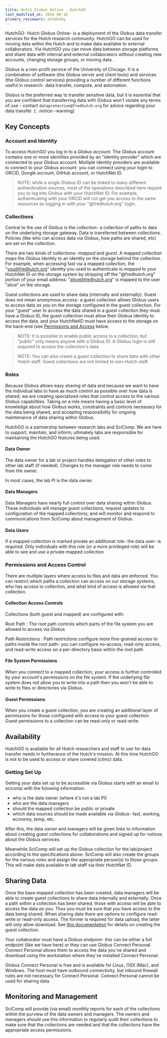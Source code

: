 ```yaml
---
title: Hutch Globus Online - HutchGO
last_modified_at: 2024-08-16
primary_reviewers: atombaby
---
```


HutchGO- Hutch Globus Online- is a deployment of the Globus data transfer services for the Hutch research community. HutchGO can be used for moving data within the Hutch and to make data available to external collaborators.  Via HutchGO you can move data between storage platforms and share data with internal and external collaborators without creating new accounts, changing storage groups, or moving data.

Globus is a non-profit service of the University of Chicago.  It is a combination of software (the Globus server and client tools) and services (the Globus control services) providing a number of different functions useful in research- data transfer, compute, and automation.

Globus is the preferred way to transfer sensitive data, but it is essential that you are confident that transferring data with Globus won't violate any terms of use - contact `dataprotection@fredhutch.org` for advice regarding your data transfer.
{: .notice--warning}

## Key Concepts

### Account and Identity

To access HutchGO you log in to a _Globus account_.  The Globus account contains one or more _identities_ provided by an "identity provider" which are connected to your Globus account.  Mutliple identity providers are available to connect to your Globus account: you can connect using your login to ORCID, Google account, GitHub account, or HutchNet ID.

> NOTE: while a single Globus ID can be linked to many different authentication sources, most of the operations described here require you to log into Globus with your HutchNet ID.  For example, authenticating with your ORCID will not get you access to the same resources as logging in with your "@fredhutch.org" login.

### Collections 

Central to the use of Globus is the _collection_- a collection of paths to data on the underlying storage gateway. Data is transferred between collections.  Policies (like who can access data via Globus, how paths are shared, etc) are set on the collection.

There are two kinds of collections- _mapped_ and _guest_.  A mapped collection _maps_ the Globus identity to an identity on the storage behind the collection.  For example, when accessing fast via a mapped collection, the "you@fredhutch.org" identity you used to authenticate is _mapped_ to your HutchNet ID on the storage system by stripping off the "@fredhutch.org" portion of your email address: "alice@fredhutch.org" is mapped to the user "alice" on the storage.

Guest collections are used to share data (internally and externally).  Guest does not mean anonymous access- a guest collection allows Globus users to access data _as you_ on the storage configured in the guest collection.  For your "guest" user to access the data shared in a guest collection they must have a Globus ID, the guest collection must allow their Globus identity to access the data, and your HutchNetID must have access to the storage on the back-end (see [Permissions and Access](#permissions-and-access-control) below.

>NOTE: It is possible to enable public access to a collection, but "public" only means anyone with a Globus ID.  A Globus login is still required to access the collection's data

> NOTE: You can also create a guest collection to share data with other Hutch staff.  Guest collections are not limited to non-Hutch staff.

### Roles

Because Globus allows easy sharing of data and because we want to have the individual labs to have as much control as possible over how data is shared,  we are creating specialized roles that control access to the various Globus capabilities.  Taking on a role means having a basic level of knowledge about how Globus works, constraints and controls necessary for the data being shared, and accepting responsibility for ongoing maintenance of data sharing within Globus.

HutchGO is a partnership between research labs and SciComp.  We are here to support, maintain, and inform; ultimately labs are responsible for maintaining the HutchGO features being used.

#### Data Owner

The data owner for a lab or project handles delegation of other roles to other lab staff (if needed).  Changes to the manager role needs to come from the owner.

In most cases, the lab PI is the data owner.

#### Data Managers

Data Managers have nearly full control over data sharing within Globus.  These individuals will manage guest collections, request updates to configuration of the mapped collections, and will monitor and respond to communications from SciComp about management of Globus.

#### Data Users

If a mapped collection is marked private an additional role- the data user- is required.  Only individuals with this role (or a more privileged role) will be able to see and use a private mapped collection

### Permissions and Access Control

There are multiple layers where access to files and data are enforced.  You can restrict which paths a collection can access on our storage systems, who has access to collection, and what kind of access is allowed via that collection.

#### Collection Access Controls

Collections (both guest and mapped) are configured with:

Root Path
: The root path controls which parts of the file system you are allowed to access via Globus

Path Restrictions
: Path restrictions configure more fine-grained access to paths inside the root path- you can configure no-access, read-only access, and read-write access on a per-directory basis within the root path

#### File System Permissions

When you connect to a mapped collection, your access is further controlled by your account's permissions on the file system.  If the underlying file system does not allow you to write into a path then you won't be able to write to files or directories via Globus.

#### Guest Permissions

When you create a guest collection, you are creating an additional layer of permissions for those configured with access to your guest collection.  Guest permissions to a collection can be read-only or read-write.

## Availability

HutchGO is available for all Hutch researchers and staff to use for data transfer needs in furtherance of the Hutch's mission. At this time HutchGO is not to be used to access or share covered (clinic) data.

### Getting Set Up

Getting your data set up to be accessible via Globus starts with an email to scicomp with the folowing information:

 - who is the data owner (where it's not a lab PI)
 - who are the data managers
 - should the mapped collection be public or private
 - which data sources should be made available via Globus- fast, working, economy, temp, etc.

After this, the data owner and managers will be given links to information about creating guest collections for collaborations and signed up for notices about the Globus services.

Meanwhile SciComp will set up the Globus collection for the lab/project according to the specifications above.  SciComp will also create the groups for the various roles and assign the appropriate person(s) to those groups.  This will make data available to lab staff via their HutchNet ID.

## Sharing Data

Once the base mapped collection has been created, data managers will be able to create guest collections to share data internally and externally.  Once a path within a collection has been shared, those with access will be able to access the data _as you_.  Thus you must be sure that _you_ have access to the data being shared.  When sharing data there are options to configure read-write or read-only access.  The former is required for data upload, the latter will only allow download.  See [this documentation](/scicomputing/hutchgo_guest_collection) for details on creating the guest collection.

Your collaborator must have a Globus endpoint- this can be either a full endpoint (like we have here) or they can use Globus Connect Personal.  Connect Personal allows them to access the data you've shared and download using the workstation where they've installed Connect Personal.

Globus Connect Personal is free and is available for Linux, OSX (Mac), and Windows. The host must have outbound connectivity, but inbound firewall rules are not necessary for Connect Personal.  Connect Personal cannot be used for sharing data.

## Monitoring and Management

SciComp will provide (via email) monthly reports for each of the collections within the purview of the data owners and managers.  The owners and managers should use this information to regularly audit their collections to make sure that the collections are needed and that the collections have the appropriate access permissions.

